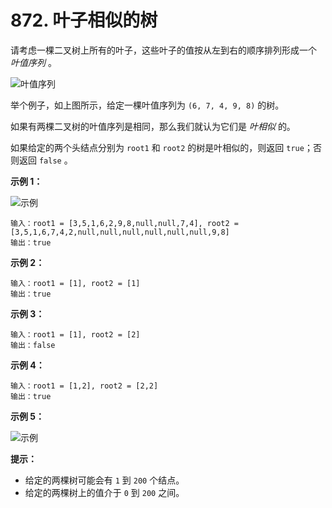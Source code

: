 # 872. 叶子相似的树

请考虑一棵二叉树上所有的叶子，这些叶子的值按从左到右的顺序排列形成一个 *叶值序列* 。

![叶值序列](https://s3-lc-upload.s3.amazonaws.com/uploads/2018/07/16/tree.png)

举个例子，如上图所示，给定一棵叶值序列为 `(6, 7, 4, 9, 8)` 的树。

如果有两棵二叉树的叶值序列是相同，那么我们就认为它们是 *叶相似* 的。

如果给定的两个头结点分别为 `root1` 和 `root2` 的树是叶相似的，则返回 `true`；否则返回 `false` 。

**示例 1：**

![示例](https://assets.leetcode.com/uploads/2020/09/03/leaf-similar-1.jpg)

```()
输入：root1 = [3,5,1,6,2,9,8,null,null,7,4], root2 = [3,5,1,6,7,4,2,null,null,null,null,null,null,9,8]
输出：true
```

**示例 2：**

```()
输入：root1 = [1], root2 = [1]
输出：true
```

**示例 3：**

```()
输入：root1 = [1], root2 = [2]
输出：false
```

**示例 4：**

```()
输入：root1 = [1,2], root2 = [2,2]
输出：true
```

**示例 5：**

![示例](https://assets.leetcode.com/uploads/2020/09/03/leaf-similar-2.jpg)

**提示：**

- 给定的两棵树可能会有 `1` 到 `200` 个结点。
- 给定的两棵树上的值介于 `0` 到 `200` 之间。
